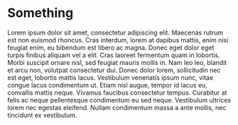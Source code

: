 # Something

Lorem ipsum dolor sit amet, consectetur adipiscing elit. Maecenas rutrum est non euismod rhoncus. Cras interdum, lorem at dapibus mattis, enim nisi feugiat enim, eu bibendum est libero ac magna. Donec eget dolor eget turpis finibus aliquam vel a elit. Cras laoreet fermentum quam in lobortis. Morbi suscipit ornare nisl, sed feugiat mauris mollis in. Nam leo leo, blandit et arcu non, volutpat consectetur dui. Donec dolor lorem, sollicitudin nec est eget, lobortis mattis lacus. Vestibulum venenatis ipsum nunc, vitae congue lacus condimentum ut. Etiam nisl augue, tempor id lacus eu, convallis mattis neque. Vivamus faucibus consectetur tempus. Curabitur at felis ac neque pellentesque condimentum eu sed neque. Vestibulum ultrices lorem nec egestas eleifend. Nullam condimentum massa a ante mollis, nec tincidunt ex vestibulum.
